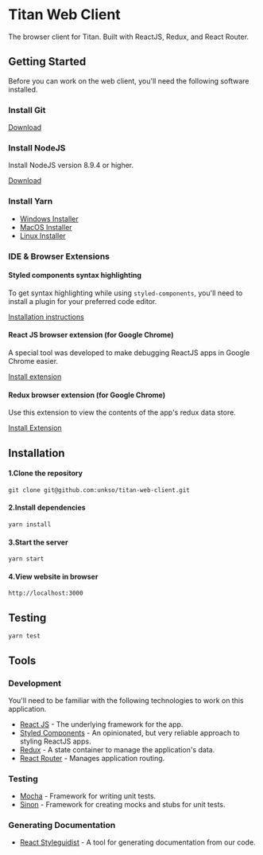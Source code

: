 # Titan Web Client
The browser client for Titan. Built with ReactJS, Redux, and React Router.


## Getting Started
Before you can work on the web client, you'll need the following software installed.

### Install Git

[Download](https://git-scm.com/downloads)

### Install NodeJS
Install NodeJS version 8.9.4 or higher.

[Download](https://nodejs.org/en/)

### Install Yarn
- [Windows Installer](https://yarnpkg.com/lang/en/docs/install/#windows-tab)
- [MacOS Installer](https://yarnpkg.com/lang/en/docs/install/#mac-tab)
- [Linux Installer](https://yarnpkg.com/lang/en/docs/install/#linux-tab)

### IDE & Browser Extensions

#### Styled components syntax highlighting
To get syntax highlighting while using `styled-components`, you'll need to install a plugin for your preferred code editor.

[Installation instructions](https://www.styled-components.com/docs/tooling#syntax-highlighting)

#### React JS browser extension (for Google Chrome)
A special tool was developed to make debugging ReactJS apps in Google Chrome easier.

[Install extension](https://chrome.google.com/webstore/detail/react-developer-tools/fmkadmapgofadopljbjfkapdkoienihi?hl=en)

#### Redux browser extension (for Google Chrome)
Use this extension to view the contents of the app's redux data store.

[Install Extension](https://chrome.google.com/webstore/detail/redux-devtools/lmhkpmbekcpmknklioeibfkpmmfibljd?hl=en)    


## Installation

#### 1.Clone the repository

    git clone git@github.com:unkso/titan-web-client.git

#### 2.Install dependencies

    yarn install
    
#### 3.Start the server

    yarn start
    
#### 4.View website in browser

    http://localhost:3000

## Testing

    yarn test

## Tools

### Development
You'll need to be familiar with the following technologies to work on this application.

- [React JS](https://reactjs.org) - The underlying framework for the app.
- [Styled Components](https://www.styled-components.com) - An opinionated, but very reliable approach to styling ReactJS apps.
- [Redux](https://redux.js.org) - A state container to manage the application's data.
- [React Router](https://medium.com/@pshrmn/a-simple-react-router-v4-tutorial-7f23ff27adf) - Manages application routing.

### Testing
- [Mocha](https://mochajs.org) - Framework for writing unit tests.
- [Sinon](http://sinonjs.org) - Framework for creating mocks and stubs for unit tests.

### Generating Documentation
- [React Styleguidist](https://github.com/styleguidist/react-styleguidist) - A tool for generating documentation from our code.
